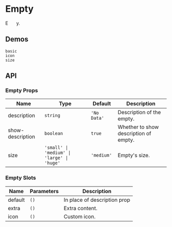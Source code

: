 # Empty

E<span style="opacity: 0;">mpt</span>y.

## Demos

```demo
basic
icon
size
```

## API

### Empty Props

| Name | Type | Default | Description |
| --- | --- | --- | --- |
| description | `string` | `'No Data'` | Description of the empty. |
| show-description | `boolean` | `true` | Whether to show description of empty. |
| size | `'small' \| 'medium' \| 'large' \| 'huge'` | `'medium'` | Empty's size. |

### Empty Slots

| Name    | Parameters | Description                  |
| ------- | ---------- | ---------------------------- |
| default | `()`       | In place of description prop |
| extra   | `()`       | Extra content.               |
| icon    | `()`       | Custom icon.                 |

